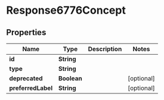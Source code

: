
# Response6776Concept

## Properties
Name | Type | Description | Notes
------------ | ------------- | ------------- | -------------
**id** | **String** |  | 
**type** | **String** |  | 
**deprecated** | **Boolean** |  |  [optional]
**preferredLabel** | **String** |  |  [optional]



